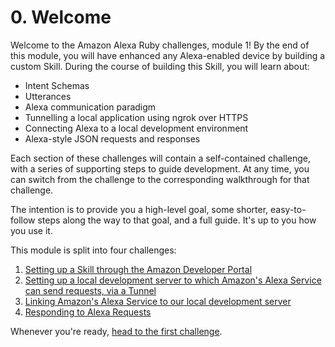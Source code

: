 # 0. Welcome

Welcome to the Amazon Alexa Ruby challenges, module 1! By the end of this module, you will have enhanced any Alexa-enabled device by building a custom Skill. During the course of building this Skill, you will learn about:

- Intent Schemas
- Utterances
- Alexa communication paradigm
- Tunnelling a local application using ngrok over HTTPS
- Connecting Alexa to a local development environment
- Alexa-style JSON requests and responses

Each section of these challenges will contain a self-contained challenge, with a series of supporting steps to guide development. At any time, you can switch from the challenge to the corresponding walkthrough for that challenge.

The intention is to provide you a high-level goal, some shorter, easy-to-follow steps along the way to that goal, and a full guide. It's up to you how you use it.

This module is split into four challenges:

1. [Setting up a Skill through the Amazon Developer Portal](1_setting_up_a_new_skill.md)
2. [Setting up a local development server to which Amazon's Alexa Service can send requests, via a Tunnel](2_local_development_environment_setup.md)
3. [Linking Amazon's Alexa Service to our local development server](3_linking_amazon_to_our_endpoint.md)
4. [Responding to Alexa Requests](4_responding_to_alexa_requests.md)

Whenever you're ready, [head to the first challenge](1_setting_up_a_new_skill.md).